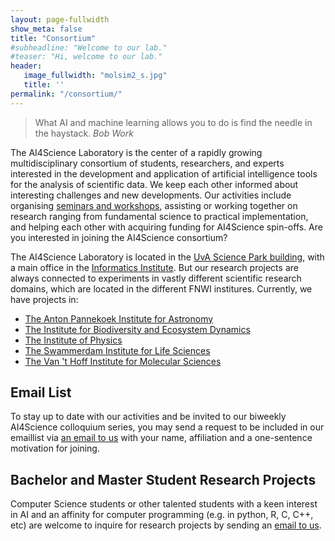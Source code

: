 ```yaml
---
layout: page-fullwidth 
show_meta: false
title: "Consortium"
#subheadline: "Welcome to our lab."
#teaser: "Hi, welcome to our lab."
header:
   image_fullwidth: "molsim2_s.jpg"
   title: ''
permalink: "/consortium/"
---
```

> What AI and machine learning allows you to do is find the needle in the haystack.
<cite>Bob Work</cite>

The AI4Science Laboratory is the center of a rapidly growing multidisciplinary consortium of students, researchers, and experts interested in the development and application of artificial intelligence tools for the analysis of scientific data. We keep each other informed about interesting challenges and new developments. Our activities include organising [seminars and workshops][1], assisting or working together on research ranging from fundamental science to practical implementation, and helping each other with acquiring funding for AI4Science spin-offs. Are you interested in joining the AI4Science consortium?

The AI4Science Laboratory is located in the [UvA Science Park building][2], with a main office in the [Informatics Institute][3]. But our research projects are always connected to experiments in vastly different scientific research domains, which are located in the different FNWI institures. Currently, we have projects in:

- [The Anton Pannekoek Institute for Astronomy][4]
- [The Institute for Biodiversity and Ecosystem Dynamics][5]
- [The Institute of Physics][6]
- [The Swammerdam Institute for Life Sciences][7]
- [The Van 't Hoff Institute for Molecular Sciences][8]

## Email List
To stay up to date with our activities and be invited to our biweekly AI4Science colloquium series, you may send a request to be included in our emaillist via [an email to us][9] with your name, affiliation and a one-sentence motivation for joining.

## Bachelor and Master Student Research Projects
Computer Science students or other talented students with a keen interest in AI and an affinity for computer programming (e.g. in python, R, C, C++, etc) are welcome to inquire for research projects by sending an [email to us][9].

[1]: /events/
[2]: https://www.uva.nl/en/about-the-uva/organisation/faculties/faculty-of-science/faculty-of-science.html
[3]: https://ivi.uva.nl
[4]: https://api.uva.nl/
[5]: https://sils.uva.nl/
[6]: https://iop.uva.nl/
[7]: https://ibed.uva.nl/
[8]: https://hims.uva.nl/
[9]: /lab/
